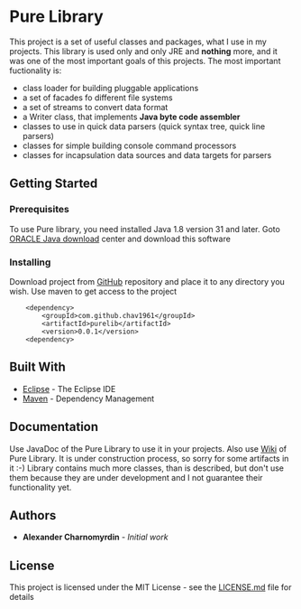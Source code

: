 # Pure Library

This project is a set of useful classes and packages, what I use in my projects. This library is used only and only JRE and **nothing** more, and it was one of the most important goals of this projects. The most important fuctionality is:

* class loader for building pluggable applications
* a set of facades fo different file systems
* a set of streams to convert data format
* a Writer class, that implements **Java byte code assembler**
* classes to use in quick data parsers (quick syntax tree, quick line parsers)
* classes for simple building console command processors
* classes for incapsulation data sources and data targets for parsers

## Getting Started

### Prerequisites

To use Pure library, you need installed Java 1.8 version 31 and later. Goto [ORACLE Java download](https://www.oracle.com/downloads/index.html) center and download this software

### Installing

Download project from [GitHub](https://github.com/chav1961/purelib) repository and place it to any directory you wish. Use maven to get access to the project

```
	<dependency>
		<groupId>com.github.chav1961</groupId>
		<artifactId>purelib</artifactId>
		<version>0.0.1</version>
	<dependency>
```

## Built With

* [Eclipse](www.eclipse.org) - The Eclipse IDE
* [Maven](https://maven.apache.org/) - Dependency Management

## Documentation

Use JavaDoc of the Pure Library to use it in your projects. Also use [Wiki](https://github.com/chav1961/purelib/wiki) of Pure Library. It is under construction process, so sorry for some artifacts in it :-) Library contains much more classes, than is described, but don't use them because they are under development and I not guarantee their functionality yet.

## Authors

* **Alexander Charnomyrdin** - *Initial work* 

## License

This project is licensed under the MIT License - see the [LICENSE.md](LICENSE.md) file for details
